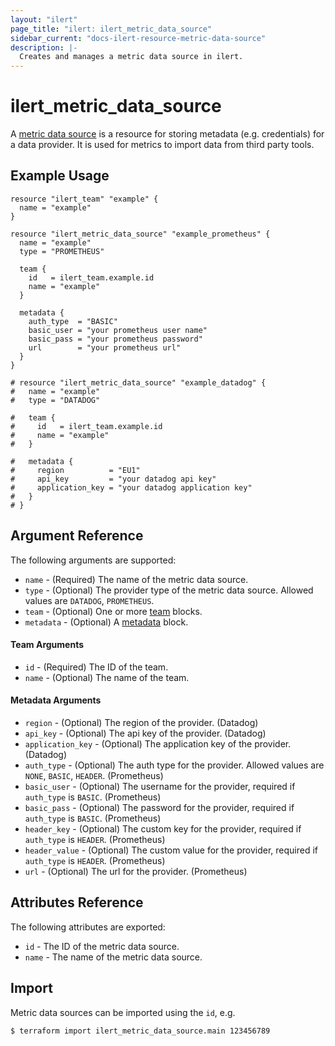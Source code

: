 ```yaml
---
layout: "ilert"
page_title: "ilert: ilert_metric_data_source"
sidebar_current: "docs-ilert-resource-metric-data-source"
description: |-
  Creates and manages a metric data source in ilert.
---
```


# ilert_metric_data_source

A [metric data source](https://api.ilert.com/api-docs/#tag/Metric-Data-Sources) is a resource for storing metadata (e.g. credentials) for a data provider. It is used for metrics to import data from third party tools.

## Example Usage

```hcl
resource "ilert_team" "example" {
  name = "example"
}

resource "ilert_metric_data_source" "example_prometheus" {
  name = "example"
  type = "PROMETHEUS"

  team {
    id   = ilert_team.example.id
    name = "example"
  }

  metadata {
    auth_type  = "BASIC"
    basic_user = "your prometheus user name"
    basic_pass = "your prometheus password"
    url        = "your prometheus url"
  }
}

# resource "ilert_metric_data_source" "example_datadog" {
#   name = "example"
#   type = "DATADOG"

#   team {
#     id   = ilert_team.example.id
#     name = "example"
#   }

#   metadata {
#     region          = "EU1"
#     api_key         = "your datadog api key"
#     application_key = "your datadog application key"
#   }
# }
```

## Argument Reference

The following arguments are supported:

- `name` - (Required) The name of the metric data source.
- `type` - (Optional) The provider type of the metric data source. Allowed values are `DATADOG`, `PROMETHEUS`.
- `team` - (Optional) One or more [team](#team-arguments) blocks.
- `metadata` - (Optional) A [metadata](#metadata-arguments) block.

#### Team Arguments

- `id` - (Required) The ID of the team.
- `name` - (Optional) The name of the team.

#### Metadata Arguments

- `region` - (Optional) The region of the provider. (Datadog)
- `api_key` - (Optional) The api key of the provider. (Datadog)
- `application_key` - (Optional) The application key of the provider. (Datadog)
- `auth_type` - (Optional) The auth type for the provider. Allowed values are `NONE`, `BASIC`, `HEADER`. (Prometheus)
- `basic_user` - (Optional) The username for the provider, required if `auth_type` is `BASIC`. (Prometheus)
- `basic_pass` - (Optional) The password for the provider, required if `auth_type` is `BASIC`. (Prometheus)
- `header_key` - (Optional) The custom key for the provider, required if `auth_type` is `HEADER`. (Prometheus)
- `header_value` - (Optional) The custom value for the provider, required if `auth_type` is `HEADER`. (Prometheus)
- `url` - (Optional) The url for the provider. (Prometheus)

## Attributes Reference

The following attributes are exported:

- `id` - The ID of the metric data source.
- `name` - The name of the metric data source.

## Import

Metric data sources can be imported using the `id`, e.g.

```sh
$ terraform import ilert_metric_data_source.main 123456789
```
